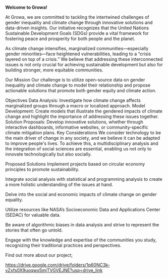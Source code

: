 **Welcome to Growa!**

At Growa, we are committed to tackling the intertwined challenges of gender inequality and climate change through innovative solutions and data-driven insights. Our initiative recognizes that the United Nations Sustainable Development Goals (SDGs) provide a vital framework for fostering peace and prosperity for both people and the planet.

As climate change intensifies, marginalized communities—especially gender minorities—face heightened vulnerabilities, leading to a “crisis layered on top of a crisis.” We believe that addressing these interconnected issues is not only crucial for achieving sustainable development but also for building stronger, more equitable communities.

Our Mission
Our challenge is to utilize open-source data on gender inequality and climate change to model their relationship and propose actionable solutions that promote both gender equity and climate action.

Objectives
Data Analysis: Investigate how climate change affects marginalized groups through a macro or localized approach.
Model Development: Create models that illustrate the gendered impacts of climate change and highlight the importance of addressing these issues together.
Solution Proposals: Develop innovative solutions, whether through interactive dashboards, informative websites, or community-specific climate mitigation plans.
Key Considerations
We consider technology to be the main driver of change in any society, and we believe it can be adapted to improve people's lives. To achieve this, a multidisciplinary analysis and the integration of social sciences are essential, enabling us not only to innovate technologically but also socially.

Proposed Solutions
Implement projects based on circular economy principles to promote sustainability.

Integrate social analysis with statistical and programming analysis to create a more holistic understanding of the issues at hand.

Delve into the social and economic impacts of climate change on gender equality.

Utilize resources like NASA’s Socioeconomic Data and Applications Center (SEDAC) for valuable data.

Be aware of algorithmic biases in data analysis and strive to represent the stories that often go untold.

Engage with the knowledge and expertise of the communities you study, recognizing their traditional practices and perspectives.

Find out more about our project;

https://drive.google.com/drive/folders/1p60NC3k-vZxfs0X9uoqwx5mjTVGVEJNE?usp=drive_link
